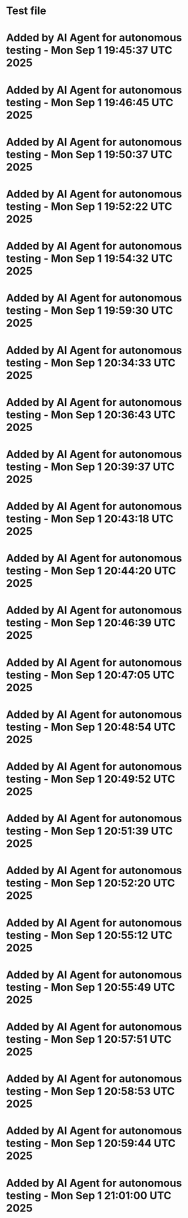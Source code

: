 # Test file
# Added by AI Agent for autonomous testing - Mon Sep  1 19:45:37 UTC 2025
# Added by AI Agent for autonomous testing - Mon Sep  1 19:46:45 UTC 2025
# Added by AI Agent for autonomous testing - Mon Sep  1 19:50:37 UTC 2025
# Added by AI Agent for autonomous testing - Mon Sep  1 19:52:22 UTC 2025
# Added by AI Agent for autonomous testing - Mon Sep  1 19:54:32 UTC 2025
# Added by AI Agent for autonomous testing - Mon Sep  1 19:59:30 UTC 2025
# Added by AI Agent for autonomous testing - Mon Sep  1 20:34:33 UTC 2025
# Added by AI Agent for autonomous testing - Mon Sep  1 20:36:43 UTC 2025
# Added by AI Agent for autonomous testing - Mon Sep  1 20:39:37 UTC 2025
# Added by AI Agent for autonomous testing - Mon Sep  1 20:43:18 UTC 2025
# Added by AI Agent for autonomous testing - Mon Sep  1 20:44:20 UTC 2025
# Added by AI Agent for autonomous testing - Mon Sep  1 20:46:39 UTC 2025
# Added by AI Agent for autonomous testing - Mon Sep  1 20:47:05 UTC 2025
# Added by AI Agent for autonomous testing - Mon Sep  1 20:48:54 UTC 2025
# Added by AI Agent for autonomous testing - Mon Sep  1 20:49:52 UTC 2025
# Added by AI Agent for autonomous testing - Mon Sep  1 20:51:39 UTC 2025
# Added by AI Agent for autonomous testing - Mon Sep  1 20:52:20 UTC 2025
# Added by AI Agent for autonomous testing - Mon Sep  1 20:55:12 UTC 2025
# Added by AI Agent for autonomous testing - Mon Sep  1 20:55:49 UTC 2025
# Added by AI Agent for autonomous testing - Mon Sep  1 20:57:51 UTC 2025
# Added by AI Agent for autonomous testing - Mon Sep  1 20:58:53 UTC 2025
# Added by AI Agent for autonomous testing - Mon Sep  1 20:59:44 UTC 2025
# Added by AI Agent for autonomous testing - Mon Sep  1 21:01:00 UTC 2025
